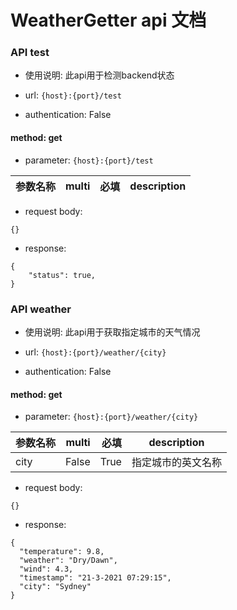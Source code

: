# WeatherGetter api 文档


### API test

- 使用说明: 此api用于检测backend状态

- url: `{host}:{port}/test`

- authentication: False

#### method: get

- parameter: `{host}:{port}/test`

| 参数名称 | multi | 必填| description |
| :-----   | ----:| ----:|:----: |



- request body: 
```json5
{}
```

- response: 
```json5
{
    "status": true,
}
```


### API weather

- 使用说明: 此api用于获取指定城市的天气情况

- url: `{host}:{port}/weather/{city}`

- authentication: False

#### method: get

- parameter: `{host}:{port}/weather/{city}`

| 参数名称 | multi | 必填| description |
| :-----   | ----:| ----:|:----: |
| city | False |  True| 指定城市的英文名称|


- request body: 
```json5
{}
```

- response: 
```json5
{
  "temperature": 9.8,
  "weather": "Dry/Dawn",
  "wind": 4.3,
  "timestamp": "21-3-2021 07:29:15",
  "city": "Sydney"
}
```

